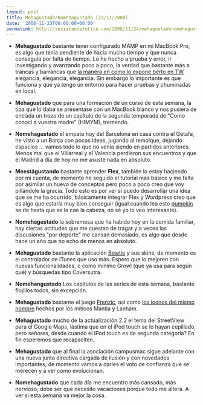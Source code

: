 ```yaml
---
layout: post
title: Mehagustado/Nomehagustado [23/11/2008]
date: '2008-11-23T00:00:00+00:00'
permalink: http://resistancefutile.com/2008/11/24/mehagustadonomehagustado-23112008/
---
```

- <strong>Mehagustado</strong> bastante tener configurado MAMP en mi MacBook Pro, es algo que tenía pendiente de hacía mucho tiempo y que nunca conseguía por falta de tiempo. Lo he hecho a prueba y error, ir investigando y avanzando poco a poco, la verdad que bastante más a trancas y barrancas que <a href="http://www.thinkwasabi.com/2008/11/23/instala-wordpress-en-local-con-mamp/">la manera en como lo expone berto en TW</a>, elegancia, elegancia, elegancia. Sin embargo lo importante es que funciona y que ya tengo un entorno para hacer pruebas y chuminadas en local.

- <strong>Mehagustado</strong> que para una formación de un curso de esta semana, la tipa que lo daba se presentase con un MacBook blanco y nos pusiera de entrada un trozo de un capítulo de la segunda temporada de "Como conocí a vuestra madre" (HIMYM), tremendo.

- <strong>Nomehagustado</strong> el empate hoy del Barcelona en casa contra el Getafe, he visto a un Barça con pocas ideas, jugando al remolque, dejando espacios ... vamos todo lo que no venía siendo en partidos anteriores. Menos mal que el Villarreal y el Valencia perdieron sus encuentros y que el Madrid a día de hoy no me asuste nada en absoluto.

- <strong>Meestágustando</strong> bastante aprender <strong>Flex</strong>, también lo estoy haciendo por mi cuenta, de momento he seguido el tutorial más básico y me falta por asimilar un huevo de conceptos pero poco a poco creo que voy pillándole la gracia. Todo esto es por ver si puedo desarrollar una idea que se me ha ocurrido, básicamente integrar Flex y Wordpress creo que es algo que estaría muy bien conseguir (igual cuando lea esto <a href="http://intemperie79.wordpress.com">pumpkin</a> se ríe hasta que se le cae la cabeza, no sé yo lo veo interesante).

- <strong>Nomehagustado</strong> la sobremesa que ha habido hoy en la comida familiar, hay ciertas actitudes que me cuestan de tragar y a veces las discusiones "por deporte" me cansan demasiado, es algo que desde hace un año que no echo de menos en absoluto.

- <strong>Mehagustado</strong> bastante la aplicación <a href="http://www.applesfera.com/2008/11/18-bowtie-app-primera-beta-publica-disponible">Bowtie</a> y sus skins, de momento es el controlador de iTunes que uso más. Espero que lo mejoren con nuevas funcionalidades, o como mínimo Growl (que ya usa para según qué) y búsquedas tipo Coversutra.

- <strong>Nomehangustado</strong> Los capítulos de las series de esta semana, bastante flojillos todos, sin excepción.

-  <strong>Mehagustado</strong> bastante el juego <a href="http://frenzic.com/">Frenzic</a>, así como <a href="http://iconfactory.com/freeware/preview/fren">los iconos del mismo nombre</a> hechos por los míticos Mantia y Lanham.

- <strong>Mehagustado</strong> mucho de la actualización 2.2 el tema del StreetView para el Google Maps, lástima que en el iPod touch se lo hayan cepillado, pero señores, desde cuando el iPod touch es de segunda categoría? En fin esperemos que recapaciten.

- <strong>Mehagustado</strong> que al final la asociación campusmac sigue adelante con una nueva junta directiva cargada de ilusión y con novedades importantes, de momento vamos a darles el voto de confianza que se merecen y a ver como evolucionan.

- <strong>Nomehagustado</strong> que cada día me encuentro más cansado, más nervioso, debe ser que necesito vacaciones porque todo me altera. A ver si esta semana va mejor la cosa.

